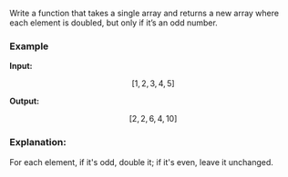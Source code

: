 Write a function that takes a single array and returns a new array where each element is doubled, but only if it’s an
odd number.

### Example

**Input:**

$$
[1, 2, 3, 4, 5]
$$

**Output:**

$$
[2, 2, 6, 4, 10]
$$

### Explanation:

For each element, if it's odd, double it; if it's even, leave it unchanged.
